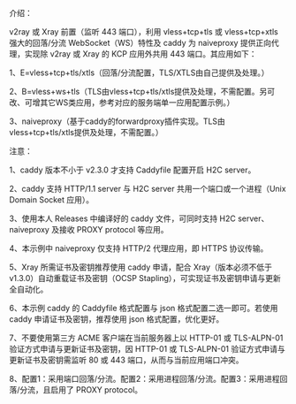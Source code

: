 介绍：

v2ray 或 Xray 前置（监听 443 端口），利用 vless+tcp+tls 或 vless+tcp+xtls 强大的回落/分流 WebSocket（WS）特性及 caddy 为 naiveproxy 提供正向代理，实现除 v2ray 或 Xray 的 KCP 应用外共用 443 端口。其应用如下：

1、E=vless+tcp+tls/xtls（回落/分流配置，TLS/XTLS由自己提供及处理。）

2、B=vless+ws+tls（TLS由vless+tcp+tls/xtls提供及处理，不需配置。另可改、可增其它WS类应用，参考对应的服务端单一应用配置示例。）

3、naiveproxy（基于caddy的forwardproxy插件实现。TLS由vless+tcp+tls/xtls提供及处理，不需配置。）

注意：

1、caddy 版本不小于 v2.3.0 才支持 Caddyfile 配置开启 H2C server。

2、caddy 支持 HTTP/1.1 server 与 H2C server 共用一个端口或一个进程（Unix Domain Socket 应用）。

3、使用本人 Releases 中编译好的 caddy 文件，可同时支持 H2C server、naiveproxy 及接收 PROXY protocol 等应用。

4、本示例中 naiveproxy 仅支持 HTTP/2 代理应用，即 HTTPS 协议传输。

5、Xray 所需证书及密钥推荐使用 caddy 申请，配合 Xray（版本必须不低于v1.3.0）自动重载证书及密钥（OCSP Stapling），可实现证书及密钥申请与更新全自动化。

6、本示例 caddy 的 Caddyfile 格式配置与 json 格式配置二选一即可。若使用 caddy 申请证书及密钥，推荐使用 json 格式配置，优化更好。

7、不要使用第三方 ACME 客户端在当前服务器上以 HTTP-01 或 TLS-ALPN-01 验证方式申请与更新证书及密钥，因 HTTP-01 或 TLS-ALPN-01 验证方式申请与更新证书及密钥需监听 80 或 443 端口，从而与当前应用端口冲突。

8、配置1：采用端口回落/分流。配置2：采用进程回落/分流。配置3：采用进程回落/分流，且启用了 PROXY protocol。
